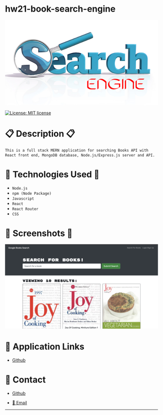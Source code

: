 # hw21-book-search-engine

![bannerImage](./Assets/banner.png)

[![License: MIT license](https://img.shields.io/badge/License-MIT-blue.svg)](https://lbesson.mit-license.org/)


# 📋 Description 📋

```
This is a full stack MERN application for searching Books API with React front end, MongoDB database, Node.js/Express.js server and API.
```

# 💼 Technologies Used 💼

* `Node.js`
* `npm (Node Package)`
* `Javascript`
* `React`
* `React Router`
* `CSS`


# 📸 Screenshots 📸

![Home](./Assets/homepage.png)


<!-- ![About](./Assets/about.png)


![Projects](./Assets/projects.png)


![About](./Assets/contact.png)
 -->


# 🔗 Application Links

* [Github](https://thuluong249.github.io/hw21-book-search-engine/)

# 📱 Contact 

* [Github](https://github.com/thuluong249)

* <a href="mailto:thujtn2019@gmmail.com">💌 Email</a> 

---